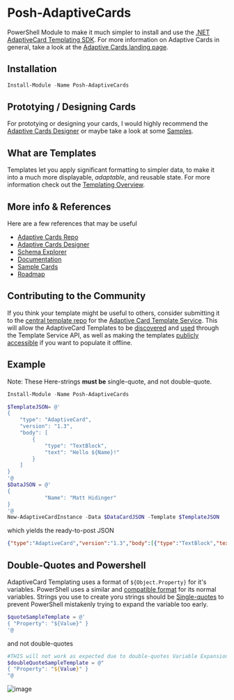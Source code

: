 # Posh-AdaptiveCards

PowerShell Module to make it much simpler to install and use the [.NET AdaptiveCard Templating SDK](https://docs.microsoft.com/en-us/adaptive-cards/templating/sdk#net). For more information on Adaptive Cards in general, take a look at the [Adaptive Cards landing page](https://adaptivecards.io/).

## Installation

```powershell
Install-Module -Name Posh-AdaptiveCards    
```

## Prototying / Designing Cards

For prototying or designing your cards, I would highly recommend the [Adaptive Cards Designer](https://adaptivecards.io/designer/) or maybe take a look at some [Samples](https://adaptivecards.io/samples/). 

## What are Templates

Templates let you apply significant formatting to simpler data, to make it into a much more displayable, _adaptable_, and reusable state. For more information check out the [Templating Overview](https://docs.microsoft.com/en-us/adaptive-cards/templating/).

## More info & References

Here are a few references that may be useful
- [Adaptive Cards Repo](https://github.com/microsoft/AdaptiveCards)
- [Adaptive Cards Designer](https://adaptivecards.io/designer/)
- [Schema Explorer](https://adaptivecards.io/explorer/) 
- [Documentation](https://adaptivecards.io/documentation/)
- [Sample Cards](https://adaptivecards.io/samples/)
- [Roadmap](https://portal.productboard.com/adaptivecards/1-adaptive-cards-features/tabs/5-launched)

## Contributing to the Community 

If you think your template might be useful to others, consider submitting it to the [central template repo](https://github.com/microsoft/adaptivecards-templates#contributing-templates) for the [Adaptive Card Template Service](https://docs.microsoft.com/en-us/adaptive-cards/templating/service). This will allow the AdaptiveCard Templates to be [discovered](https://docs.microsoft.com/en-us/adaptive-cards/templating/service#find-a-template) and [used](https://docs.microsoft.com/en-us/adaptive-cards/templating/service#populate-a-template-server-side) through the Template Service API, as well as making the templates [publicly accessible](https://docs.microsoft.com/en-us/adaptive-cards/templating/service#get-a-template) if you want to populate it offline. 

## Example

Note: These Here-strings **must be** single-quote, and not double-quote. 

```powershell
Install-Module -Name Posh-AdaptiveCards    

$TemplateJSON= @'
{
    "type": "AdaptiveCard",
    "version": "1.3",
    "body": [
        {
            "type": "TextBlock",
            "text": "Hello ${Name}!"
        }
    ]
}
'@ 
$DataJSON = @'
{
            "Name": "Matt Hidinger"
}
'@
New-AdaptiveCardInstance -Data $DataCardJSON -Template $TemplateJSON
```
which yields the ready-to-post JSON 
 
```json
{"type":"AdaptiveCard","version":"1.3","body":[{"type":"TextBlock","text":"Hello Matt Hidinger!"}]}
```

## Double-Quotes and Powershell 

AdaptiveCard Templating uses a format of `${Object.Property}` for it's variables. PowerShell uses a similar and [compatible format](https://docs.microsoft.com/en-us/powershell/scripting/learn/deep-dives/everything-about-string-substitutions?view=powershell-7.1#delineation-with-braces) for its normal variables. Strings you use to create yoru strings should be [Single-quotes](https://docs.microsoft.com/en-us/powershell/module/microsoft.powershell.core/about/about_quoting_rules?view=powershell-7.1#single-and-double-quoted-strings) to prevent PowerShell mistakenly trying to expand the variable too early. 


```powershell
$quoteSampleTemplate = @'
{ "Property": "${Value}" }
'@
``` 
and not double-quotes 
```powershell
#THIS will not work as expected due to double-quotes Variable Expansion
$doubleQuoteSampleTemplate = @"
{ "Property": "${Value}" } 
"@
``` 
![image](https://user-images.githubusercontent.com/3719116/125485500-6b0b347e-85e3-422c-a8d8-eba74ece9b0c.png)


